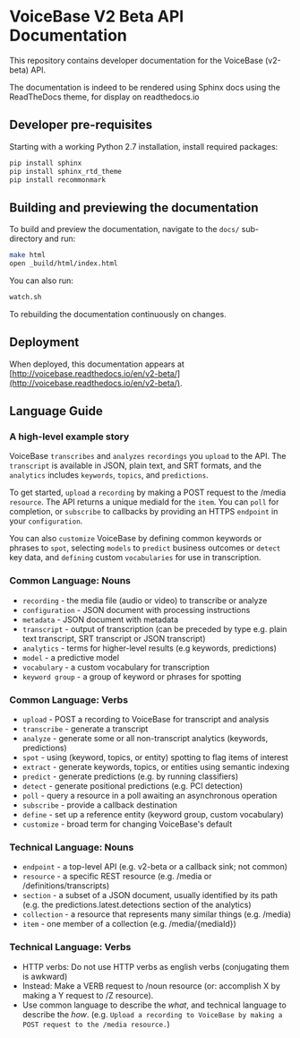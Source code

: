 # VoiceBase V2 Beta API Documentation

This repository contains developer documentation for the VoiceBase (v2-beta) API.

The documentation is indeed to be rendered using Sphinx docs using the ReadTheDocs theme, for display on readthedocs.io

## Developer pre-requisites

Starting with a working Python 2.7 installation, install required packages:

```bash
pip install sphinx
pip install sphinx_rtd_theme
pip install recommonmark
```

## Building and previewing the documentation

To build and preview the documentation, navigate to the `docs/` sub-directory and run:

```bash
make html
open _build/html/index.html
```

You can also run:

```bash
watch.sh
```

To rebuilding the documentation continuously on changes.

## Deployment

When deployed, this documentation appears at [http://voicebase.readthedocs.io/en/v2-beta/](http://voicebase.readthedocs.io/en/v2-beta/).

## Language Guide

### A high-level example story

VoiceBase `transcribes` and `analyzes` `recordings` you `upload` to the API. The `transcript` is available in JSON, plain text, and SRT formats, and the `analytics` includes `keywords`, `topics`, and `predictions`.

To get started, `upload` a `recording` by making a POST request to the /media `resource`. The API returns a unique mediaId for the `item`. You can `poll` for completion, or `subscribe` to callbacks by providing an HTTPS `endpoint` in your `configuration`.

You can also `customize` VoiceBase by defining common keywords or phrases to `spot`, selecting `models` to `predict` business outcomes or `detect` key data, and `defining` custom `vocabularies` for use in transcription.

### Common Language: Nouns

- `recording` - the media file (audio or video) to transcribe or analyze
- `configuration` - JSON document with processing instructions
- `metadata` - JSON document with metadata
- `transcript` - output of transcription (can be preceded by type e.g. plain text transcript, SRT transcript or JSON transcript)
- `analytics` - terms for higher-level results (e.g keywords, predictions)
- `model` - a predictive model
- `vocabulary` - a custom vocabulary for transcription
- `keyword group` - a group of keyword or phrases for spotting

### Common Language: Verbs

- `upload` - POST a recording to VoiceBase for transcript and analysis
- `transcribe` - generate a transcript
- `analyze` - generate some or all non-transcript analytics (keywords, predictions)
- `spot` - using (keyword, topics, or entity) spotting to flag items of interest
- `extract` - generate keywords, topics, or entities using semantic indexing
- `predict` - generate predictions (e.g. by running classifiers)
- `detect` - generate positional predictions (e.g. PCI detection)
- `poll` - query a resource in a poll awaiting an asynchronous operation
- `subscribe` - provide a callback destination
- `define` - set up a reference entity (keyword group, custom vocabulary)
- `customize` - broad term for changing VoiceBase's default

### Technical Language: Nouns

- `endpoint` - a top-level API (e.g. v2-beta or a callback sink; not common)
- `resource` - a specific REST resource (e.g. /media or /definitions/transcripts)
- `section` - a subset of a JSON document, usually identified by its path (e.g. the predictions.latest.detections section of the analytics)
- `collection` - a resource that represents many similar things (e.g. /media)
- `item` - one member of a collection (e.g. /media/{mediaId})

### Technical Language: Verbs

- HTTP verbs: Do not use HTTP verbs as english verbs (conjugating them is awkward)
- Instead: Make a VERB request to /noun resource (or: accomplish X by making a Y request to /Z resource).
- Use common language to describe the *what*, and technical language to describe the *how*. (e.g. `Upload a recording to VoiceBase by making a POST request to the /media resource.`)
